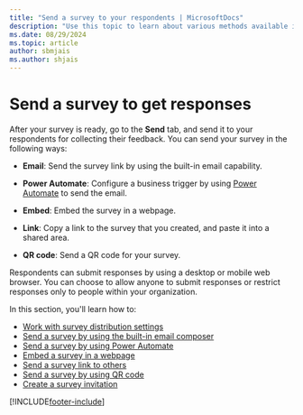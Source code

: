 ```yaml
---
title: "Send a survey to your respondents | MicrosoftDocs"
description: "Use this topic to learn about various methods available in Dynamics 365 Customer Voice for sending a survey to your respondents."
ms.date: 08/29/2024
ms.topic: article
author: sbmjais
ms.author: shjais
---
```


# Send a survey to get responses

After your survey is ready, go to the **Send** tab, and send it to your respondents for collecting their feedback. You can send your survey in the following ways:

- **Email**: Send the survey link by using the built-in email capability.

- **Power Automate**: Configure a business trigger by using [Power Automate](https://flow.microsoft.com/) to send the email.  
- **Embed**: Embed the survey in a webpage.

- **Link**: Copy a link to the survey that you created, and paste it into a shared area.

- **QR code**: Send a QR code for your survey.

Respondents can submit responses by using a desktop or mobile web browser. You can choose to allow anyone to submit responses or restrict responses only to people within your organization.

In this section, you'll learn how to:

- [Work with survey distribution settings](distribution-settings.md)
- [Send a survey by using the built-in email composer](send-survey-email.md)  
- [Send a survey by using Power Automate](send-survey-flow.md)  
- [Embed a survey in a webpage](embed-web-page.md)  
- [Send a survey link to others](send-survey-link.md)  
- [Send a survey by using QR code](send-survey-qrcode.md)  
- [Create a survey invitation](create-survey-invite.md)


[!INCLUDE[footer-include](includes/footer-banner.md)]
